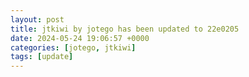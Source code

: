 ```yaml
---
layout: post
title: jtkiwi by jotego has been updated to 22e0205
date: 2024-05-24 19:06:57 +0000
categories: [jotego, jtkiwi]
tags: [update]
---
```


